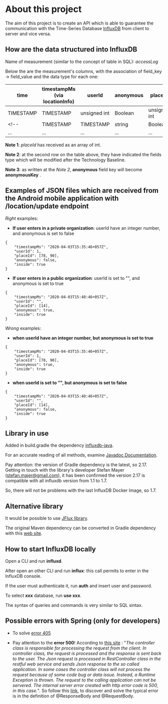 # About this project

The aim of this project is to create an API which is able to guarantee the communication with the Time-Series Database [InfluxDB](https://docs.influxdata.com/influxdb/v1.7/introduction/getting-started/) from client to server and vice versa.

## How are the data structured into InfluxDB

Name of measurement (similar to the concept of table in SQL): _accessLog_

Below the are the measurement's columns, with the association of field_key -> field_value and the data type for each one:

| time      | timestampMs (via locationInfo) | userId       | anonymous | placeId      | inside  |
| --------- | ------------------------------ | ------------ | --------- | ------------ | ------- |
| TIMESTAMP | TIMESTAMP                      | unsigned int | Boolean   | unsigned int | Boolean |
| <!--      | TIMESTAMP                      | TIMESTAMP    | string    | Boolean      | string  | Boolean | --> |
| ...       | ...                            | ...          | ...       | ...          | ...     |

**Note 1**: *placeId* has received as an array of int.

**Note 2**: at the second row on the table above, they have indicated the fields type which will be modified after the Technology Baseline.

**Note 3**: as written at the _Note 2_, **anonymous** field key will become **anonymousKey** .

## Examples of JSON files which are received from the Android mobile application with /location/update endpoint

_Right_ examples:
* **If user enters in a private organization**: userId have an integer number, and anonymous is set to false

```
{
	"timestampMs": "2020-04-03T15:35:46+057Z", 
	"userId": 1,
	"placeId": [78, 90],
	"anonymous": false,
	"inside": true
}
```

* **If user enters in a public organization**: userId is set to "", and anonymous is set to true

```
{
	"timestampMs": "2020-04-03T15:40:46+057Z",
	"userId": "",
	"placeId": [14],
	"anonymous": true,
	"inside": true
}
```

_Wrong_ examples:

* **when userId have an integer number, but anonymous is set to true**

```
{
	"timestampMs": "2020-04-03T15:35:46+057Z", 
	"userId": 1,
	"placeId": [78, 90],
	"anonymous": true,
	"inside": true
}
```

* **when userId is set to "", but anonymous is set to false**

```
{
	"timestampMs": "2020-04-03T15:40:46+057Z",
	"userId": "",
	"placeId": [14],
	"anonymous": false,
	"inside": true
}
```

## Library in use

Added in build.gradle the dependency [influxdb-java](https://github.com/influxdata/influxdb-java).

For an accurate reading of all methods, examine [Javadoc Documentation](https://javadoc.io/doc/org.influxdb/influxdb-java/latest/index.html).

Pay attention: the version of Gradle dependency is the latest, so 2.17. Getting in touch with the library's developer Stefan Mayer (stefan.majer@gmail.com), it has been confirmed the version 2.17 is compatible with all influxdb version from 1.1 to 1.7.

So, there will not be problems with the last InfluxDB Docker Image, so 1.7.

## Alternative library

It would be possible to use [JFlux library](https://github.com/nickRm/jflux).

The original Maven dependency can be converted in Gradle dependency with this [web site](https://sagioto.github.io/maven2gradle/).

## How to start InfluxDB locally

Open a CLI and run **influxd**.

After open an other CLI and run **influx**: this call permits to enter in the InfluxDB console.

If the user must authenticate it, run **auth** and insert user and password.

To select **xxx** database, run **use xxx**.

The syntax of queries and commands is very similar to SQL sintax.

## Possible errors with Spring (only for developers)

* To solve [error 405](https://www.baeldung.com/spring-request-method-not-supported-405)

* Pay attention to the **error 500**! According to [this site](https://www.yawintutor.com/there-was-an-unexpected-error-type-internal-server-error-status-500/) : "*The controller class is responsible for processing the request from the client. In controller class, the request is processed and the response is sent back to the user. The Json request is processed in RestController class in the restful web service and sends Json response to the so called application. In some cases the controller class will not process the request because of some code bug or data issue. Instead, a Runtime Exception is thrown. The request to the calling application can not be servered. The internal server error created with http error code is 500, in this case.*".
So follow this [link](https://www.baeldung.com/spring-request-response-body), to discover and solve the typical error is in the definition of @ResponseBody and @RequestBody.
